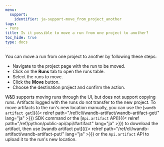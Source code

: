 ```yaml
---
menu:
  support:
    identifier: ja-support-move_from_project_another
tags:
- runs
title: Is it possible to move a run from one project to another?
toc_hide: true
type: docs
---
```


You can move a run from one project to another by following these steps:

- Navigate to the project page with the run to be moved.
- Click on the **Runs** tab to open the runs table.
- Select the runs to move.
- Click the **Move** button.
- Choose the destination project and confirm the action.

W&B supports moving runs through the UI, but does not support copying runs. Artifacts logged with the runs do not transfer to the new project. To move artifacts to the run's new location manually, you can use the [`wandb artifact get`]({{< relref path="/ref/cli/wandb-artifact/wandb-artifact-get/" lang="ja" >}}) SDK command or the [`Api.artifact` API]({{< relref path="/ref/python/public-api/api/#artifact" lang="ja" >}}) to download the artifact, then use [wandb artifact put]({{< relref path="/ref/cli/wandb-artifact/wandb-artifact-put/" lang="ja" >}}) or the `Api.artifact` API to upload it to the run's new location.